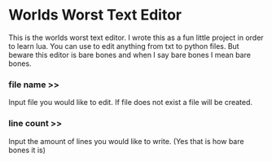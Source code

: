 # Worlds Worst Text Editor
This is the worlds worst text editor. I wrote this as a fun little project in order to learn lua. You can use to edit anything from txt to python files. But beware this editor is bare bones and when I say bare bones I mean bare bones.

### file name >>
Input file you would like to edit. If file does not exist a file will be created.

### line count >>
Input the amount of lines you would like to write. (Yes that is how bare bones it is)
